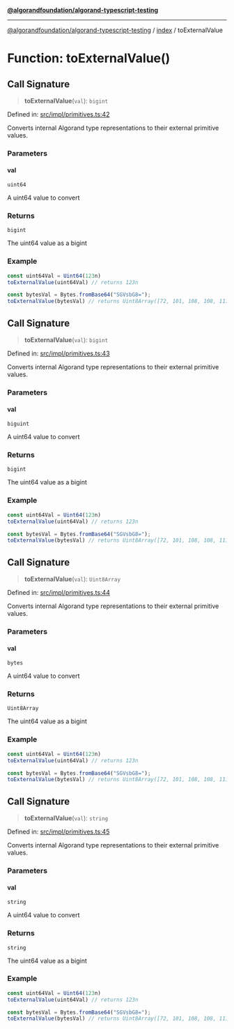 [**@algorandfoundation/algorand-typescript-testing**](../../README.md)

***

[@algorandfoundation/algorand-typescript-testing](../../README.md) / [index](../README.md) / toExternalValue

# Function: toExternalValue()

## Call Signature

> **toExternalValue**(`val`): `bigint`

Defined in: [src/impl/primitives.ts:42](https://github.com/algorandfoundation/algorand-typescript-testing/blob/main/src/impl/primitives.ts#L42)

Converts internal Algorand type representations to their external primitive values.

### Parameters

#### val

`uint64`

A uint64 value to convert

### Returns

`bigint`

The uint64 value as a bigint

### Example

```ts
const uint64Val = Uint64(123n)
toExternalValue(uint64Val) // returns 123n

const bytesVal = Bytes.fromBase64("SGVsbG8=");
toExternalValue(bytesVal) // returns Uint8Array([72, 101, 108, 108, 111])
```

## Call Signature

> **toExternalValue**(`val`): `bigint`

Defined in: [src/impl/primitives.ts:43](https://github.com/algorandfoundation/algorand-typescript-testing/blob/main/src/impl/primitives.ts#L43)

Converts internal Algorand type representations to their external primitive values.

### Parameters

#### val

`biguint`

A uint64 value to convert

### Returns

`bigint`

The uint64 value as a bigint

### Example

```ts
const uint64Val = Uint64(123n)
toExternalValue(uint64Val) // returns 123n

const bytesVal = Bytes.fromBase64("SGVsbG8=");
toExternalValue(bytesVal) // returns Uint8Array([72, 101, 108, 108, 111])
```

## Call Signature

> **toExternalValue**(`val`): `Uint8Array`

Defined in: [src/impl/primitives.ts:44](https://github.com/algorandfoundation/algorand-typescript-testing/blob/main/src/impl/primitives.ts#L44)

Converts internal Algorand type representations to their external primitive values.

### Parameters

#### val

`bytes`

A uint64 value to convert

### Returns

`Uint8Array`

The uint64 value as a bigint

### Example

```ts
const uint64Val = Uint64(123n)
toExternalValue(uint64Val) // returns 123n

const bytesVal = Bytes.fromBase64("SGVsbG8=");
toExternalValue(bytesVal) // returns Uint8Array([72, 101, 108, 108, 111])
```

## Call Signature

> **toExternalValue**(`val`): `string`

Defined in: [src/impl/primitives.ts:45](https://github.com/algorandfoundation/algorand-typescript-testing/blob/main/src/impl/primitives.ts#L45)

Converts internal Algorand type representations to their external primitive values.

### Parameters

#### val

`string`

A uint64 value to convert

### Returns

`string`

The uint64 value as a bigint

### Example

```ts
const uint64Val = Uint64(123n)
toExternalValue(uint64Val) // returns 123n

const bytesVal = Bytes.fromBase64("SGVsbG8=");
toExternalValue(bytesVal) // returns Uint8Array([72, 101, 108, 108, 111])
```
